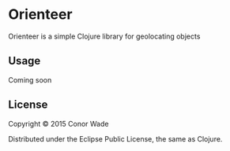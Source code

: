 # Orienteer

Orienteer is a simple Clojure library for geolocating objects

## Usage

Coming soon

## License

Copyright © 2015 Conor Wade

Distributed under the Eclipse Public License, the same as Clojure.
